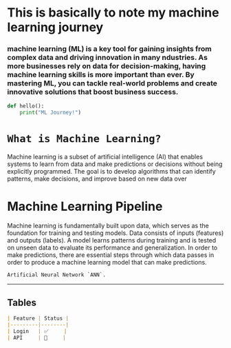 # This is basically to note my machine learning journey

### machine learning (ML) is a key tool for gaining insights from complex data and driving innovation in many ndustries. As more businesses rely on data for decision-making, having machine learning skills is more important than ever. By mastering ML, you can tackle real-world problems and create innovative solutions that boost business success.

```python
def hello():
    print("ML Journey!")
```
# `` What is Machine Learning? ``

Machine learning is a subset of artificial intelligence (AI) that enables systems to learn from data and make predictions or decisions without being explicitly programmed. The goal is to develop algorithms that can identify patterns, make decisions, and improve based on new data over 

# Machine Learning Pipeline

Machine learning is fundamentally built upon data, which serves as the foundation for training and testing models. Data consists of inputs (features) and outputs (labels). A model learns patterns during training and is tested on unseen data to evaluate its performance and generalization. In order to make predictions, there are essential steps through which data passes in order to produce a machine learning model that can make predictions. 

``Artificial Neural Network `ANN`.``  

---

## **Tables**  

```md
| Feature | Status |
|---------|--------|
| Login   | ✅     |
| API     | 🚀     |
